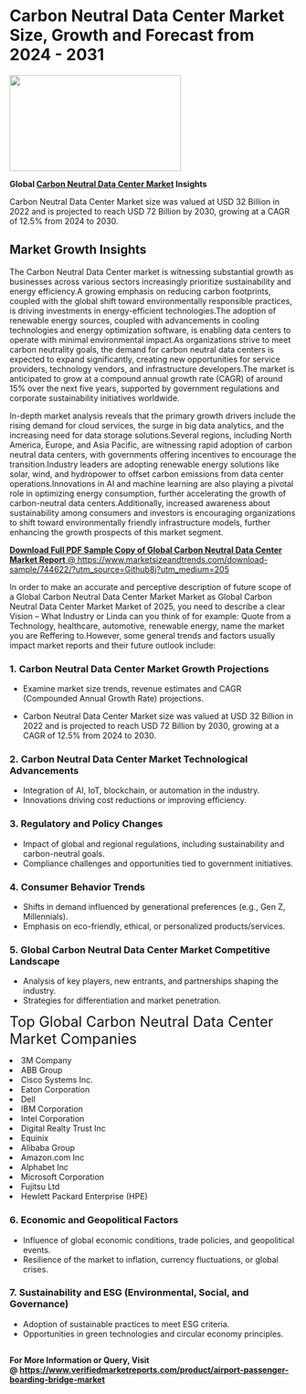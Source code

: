 <H1>Carbon Neutral Data Center Market Size, Growth and Forecast from 2024 - 2031</H1><img class="aligncenter size-medium wp-image-584254" src="https://thirdeyenews.in/wp-content/uploads/2024/09/Global-Market-Research-300x168.jpeg" alt="" width="300" height="168" /><p><strong>Global&nbsp;<a href="https://www.marketsizeandtrends.com/download-sample/744622/?utm_source=Github8j?utm_medium=205">Carbon Neutral Data Center Market</a> Insights</strong></p><p>Carbon Neutral Data Center Market size was valued at USD 32 Billion in 2022 and is projected to reach USD 72 Billion by 2030, growing at a CAGR of 12.5% from 2024 to 2030.</p><p><h2>Market Growth Insights</h2> <p>The Carbon Neutral Data Center market is witnessing substantial growth as businesses across various sectors increasingly prioritize sustainability and energy efficiency.A growing emphasis on reducing carbon footprints, coupled with the global shift toward environmentally responsible practices, is driving investments in energy-efficient technologies.The adoption of renewable energy sources, coupled with advancements in cooling technologies and energy optimization software, is enabling data centers to operate with minimal environmental impact.As organizations strive to meet carbon neutrality goals, the demand for carbon neutral data centers is expected to expand significantly, creating new opportunities for service providers, technology vendors, and infrastructure developers.The market is anticipated to grow at a compound annual growth rate (CAGR) of around 15% over the next five years, supported by government regulations and corporate sustainability initiatives worldwide.</p> <p><a href="#sample-download"></a></p> <p>In-depth market analysis reveals that the primary growth drivers include the rising demand for cloud services, the surge in big data analytics, and the increasing need for data storage solutions.Several regions, including North America, Europe, and Asia Pacific, are witnessing rapid adoption of carbon neutral data centers, with governments offering incentives to encourage the transition.Industry leaders are adopting renewable energy solutions like solar, wind, and hydropower to offset carbon emissions from data center operations.Innovations in AI and machine learning are also playing a pivotal role in optimizing energy consumption, further accelerating the growth of carbon-neutral data centers.Additionally, increased awareness about sustainability among consumers and investors is encouraging organizations to shift toward environmentally friendly infrastructure models, further enhancing the growth prospects of this market segment.</p> <p><a href="#more-info"></p><p><span class=""><strong>Download Full PDF Sample Copy of Global Carbon Neutral Data Center Market Report</strong> @ <a href="https://www.marketsizeandtrends.com/download-sample/744622/?utm_source=Github8j?utm_medium=205" target="_blank">https://www.marketsizeandtrends.com/download-sample/744622/?utm_source=Github8j?utm_medium=205</a></span></p><p>In order to make an accurate and perceptive description of future scope of a Global&nbsp;Carbon Neutral Data Center Market Market as Global&nbsp;Carbon Neutral Data Center Market Market of 2025, you need to describe a clear Vision &ndash; What Industry or Linda can you think of for example: Quote from a Technology, healthcare, automotive, renewable energy, name the market you are Reffering to.However, some general trends and factors usually impact market reports and their future outlook include:</p><h3>1.&nbsp;<strong>Carbon Neutral Data Center Market Growth Projections</strong></h3><ul><li>Examine market size trends, revenue estimates and CAGR (Compounded Annual Growth Rate) projections.</li><li><p>Carbon Neutral Data Center Market size was valued at USD 32 Billion in 2022 and is projected to reach USD 72 Billion by 2030, growing at a CAGR of 12.5% from 2024 to 2030.</p></li></ul><h3>2.&nbsp;<strong>Carbon Neutral Data Center Market Technological Advancements</strong></h3><ul><li>Integration of AI, IoT, blockchain, or automation in the industry.</li><li>Innovations driving cost reductions or improving efficiency.</li></ul><h3>3.&nbsp;<strong>Regulatory and Policy Changes</strong></h3><ul><li>Impact of global and regional regulations, including sustainability and carbon-neutral goals.</li><li>Compliance challenges and opportunities tied to government initiatives.</li></ul><h3>4.&nbsp;<strong>Consumer Behavior Trends</strong></h3><ul><li>Shifts in demand influenced by generational preferences (e.g., Gen Z, Millennials).</li><li>Emphasis on eco-friendly, ethical, or personalized products/services.</li></ul><h3>5.&nbsp;<strong>Global Carbon Neutral Data Center Market Competitive Landscape</strong></h3><ul><li>Analysis of key players, new entrants, and partnerships shaping the industry.</li><li>Strategies for differentiation and market penetration.</li></ul><p data-pm-slice="1 1 []"><span style="color: inherit; font-family: inherit; font-size: 25px;">Top Global Carbon Neutral Data Center Market Companies</span></p><div class="" data-test-id=""><p><li>3M Company</li><li> ABB Group</li><li> Cisco Systems Inc.</li><li> Eaton Corporation</li><li> Dell</li><li> IBM Corporation</li><li> Intel Corporation</li><li> Digital Realty Trust Inc</li><li> Equinix</li><li> Alibaba Group</li><li> Amazon.com Inc</li><li> Alphabet Inc</li><li> Microsoft Corporation</li><li> Fujitsu Ltd</li><li> Hewlett Packard Enterprise (HPE)</li></p></div><h3>6.&nbsp;<strong>Economic and Geopolitical Factors</strong></h3><ul><li>Influence of global economic conditions, trade policies, and geopolitical events.</li><li>Resilience of the market to inflation, currency fluctuations, or global crises.</li></ul><h3>7.&nbsp;<strong>Sustainability and ESG (Environmental, Social, and Governance)</strong></h3><ul><li>Adoption of sustainable practices to meet ESG criteria.</li><li>Opportunities in green technologies and circular economy principles.</li></ul><h2><strong style="font-size: 14px;">For More Information or Query, Visit @&nbsp;</strong><a style="background-color: #ffffff; font-size: 14px;" href="https://www.marketsizeandtrends.com/report/carbon-neutral-data-center-market/" target="_blank">https://www.verifiedmarketreports.com/product/airport-passenger-boarding-bridge-market</a></h2>
